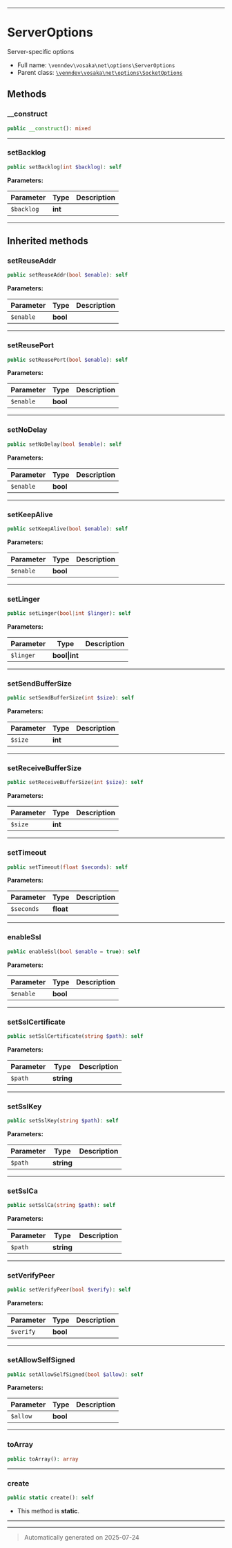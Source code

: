 ***

# ServerOptions

Server-specific options



* Full name: `\venndev\vosaka\net\options\ServerOptions`
* Parent class: [`\venndev\vosaka\net\options\SocketOptions`](./SocketOptions.md)




## Methods


### __construct



```php
public __construct(): mixed
```












***

### setBacklog



```php
public setBacklog(int $backlog): self
```








**Parameters:**

| Parameter | Type | Description |
|-----------|------|-------------|
| `$backlog` | **int** |  |





***


## Inherited methods


### setReuseAddr



```php
public setReuseAddr(bool $enable): self
```








**Parameters:**

| Parameter | Type | Description |
|-----------|------|-------------|
| `$enable` | **bool** |  |





***

### setReusePort



```php
public setReusePort(bool $enable): self
```








**Parameters:**

| Parameter | Type | Description |
|-----------|------|-------------|
| `$enable` | **bool** |  |





***

### setNoDelay



```php
public setNoDelay(bool $enable): self
```








**Parameters:**

| Parameter | Type | Description |
|-----------|------|-------------|
| `$enable` | **bool** |  |





***

### setKeepAlive



```php
public setKeepAlive(bool $enable): self
```








**Parameters:**

| Parameter | Type | Description |
|-----------|------|-------------|
| `$enable` | **bool** |  |





***

### setLinger



```php
public setLinger(bool|int $linger): self
```








**Parameters:**

| Parameter | Type | Description |
|-----------|------|-------------|
| `$linger` | **bool&#124;int** |  |





***

### setSendBufferSize



```php
public setSendBufferSize(int $size): self
```








**Parameters:**

| Parameter | Type | Description |
|-----------|------|-------------|
| `$size` | **int** |  |





***

### setReceiveBufferSize



```php
public setReceiveBufferSize(int $size): self
```








**Parameters:**

| Parameter | Type | Description |
|-----------|------|-------------|
| `$size` | **int** |  |





***

### setTimeout



```php
public setTimeout(float $seconds): self
```








**Parameters:**

| Parameter | Type | Description |
|-----------|------|-------------|
| `$seconds` | **float** |  |





***

### enableSsl



```php
public enableSsl(bool $enable = true): self
```








**Parameters:**

| Parameter | Type | Description |
|-----------|------|-------------|
| `$enable` | **bool** |  |





***

### setSslCertificate



```php
public setSslCertificate(string $path): self
```








**Parameters:**

| Parameter | Type | Description |
|-----------|------|-------------|
| `$path` | **string** |  |





***

### setSslKey



```php
public setSslKey(string $path): self
```








**Parameters:**

| Parameter | Type | Description |
|-----------|------|-------------|
| `$path` | **string** |  |





***

### setSslCa



```php
public setSslCa(string $path): self
```








**Parameters:**

| Parameter | Type | Description |
|-----------|------|-------------|
| `$path` | **string** |  |





***

### setVerifyPeer



```php
public setVerifyPeer(bool $verify): self
```








**Parameters:**

| Parameter | Type | Description |
|-----------|------|-------------|
| `$verify` | **bool** |  |





***

### setAllowSelfSigned



```php
public setAllowSelfSigned(bool $allow): self
```








**Parameters:**

| Parameter | Type | Description |
|-----------|------|-------------|
| `$allow` | **bool** |  |





***

### toArray



```php
public toArray(): array
```












***

### create



```php
public static create(): self
```



* This method is **static**.








***


***
> Automatically generated on 2025-07-24
